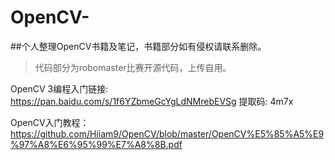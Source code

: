 # OpenCV-
##个人整理OpenCV书籍及笔记，书籍部分如有侵权请联系删除。  
>代码部分为robomaster比赛开源代码，上传自用。  

  
OpenCV 3编程入门链接: https://pan.baidu.com/s/1f6YZbmeGcYgLdNMrebEVSg 提取码: 4m7x 

OpenCV入门教程：https://github.com/Hiiam9/OpenCV/blob/master/OpenCV%E5%85%A5%E9%97%A8%E6%95%99%E7%A8%8B.pdf   
